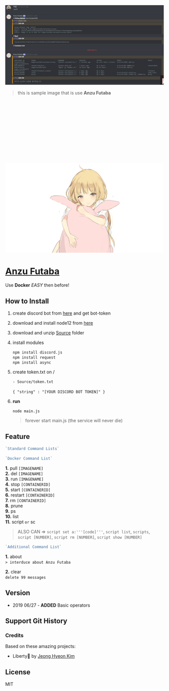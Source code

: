 <div align="center">
<a href="https://github.com/des5141/AnzuFutaba">
<img alt="image2" src="./Image/sample01.PNG" width="1200" />
</a>
</div>

> this is sample image that is use **Anzu Futaba**   

<div style="padding:100px;"> 
</div>

<div align="center">
<a href="https://github.com/des5141/AnzuFutaba">
<img alt="image1" src="./Image/title.jpg" width="600" />
</a>
</div>


# [Anzu Futaba](https://github.com/des5141/AnzuFutaba)

Use **Docker** _EASY_ then before!



## How to Install

1. create discord bot from [here](https://discordapp.com/developers/applications) and get bot-token

2. download and install node12 from [here](https://nodejs.org/en/)

3. download and unzip [Source](https://github.com/des5141/AnzuFutaba/archive/master.zip) folder

4. install modules  

   ```
   npm install discord.js
   npm install request
   npm install async
   ```

5. create token.txt on /  

   ```
   - Source/token.txt
   
   { "string" : "[YOUR DISCORD BOT TOKEN]" }
   ```

6. **run**  

   ```
   node main.js
   ```

   > forever start main.js (the service will never die)



## Feature

```js
`Standard Command Lists`
```

```js
`Docker Command List`
```
**1.** pull       `[IMAGENAME]`  
**2.** del        `[IMAGENAME]`  
**3.** run       `[IMAGENAME]  `  
**4.** stop     `[CONTAINERID]`  
**5.** start     `[CONTAINERID]  `  
**6.** restart `[CONTAINERID]`  
**7.** rm        `[CONTAINERID]  `  
**8.** prune  
**9.** ps  
**10.** list  
**11.** script `or` sc  

> ALSO CAN => `script set a:'''[code]'''`, `script list`, `scripts`, `script [NUMBER]`, `script rm [NUMBER]`, `script show [NUMBER]`


```js
`Additional Command List`
```

**1.** about  
`> interduce about Anzu Futaba`

**2.** clear  
`delete 99 messages`





## Version

* 2019 06/27 - **ADDED** Basic operators



## Support Git History

### Credits

Based on these amazing projects:

- Liberty🌠 by [Jeong Hyeon Kim](https://github.com/des5141)

## License

MIT